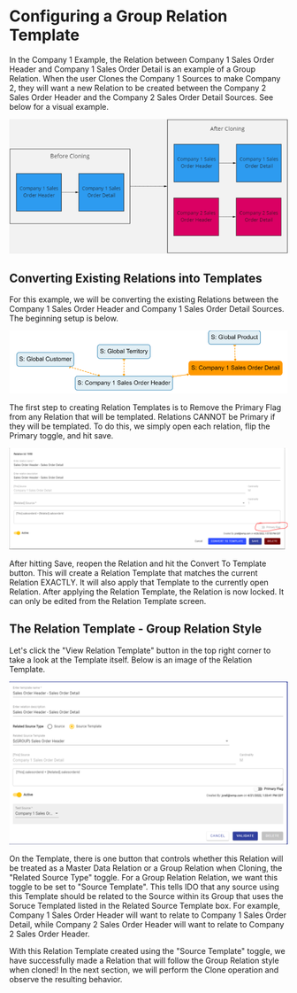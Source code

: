 # Configuring a Group Relation Template

In the Company 1 Example, the Relation between Company 1 Sales Order Header and Company 1 Sales Order Detail is an example of a Group Relation. When the user Clones the Company 1 Sources to make Company 2, they will want a new Relation to be created between the Company 2 Sales Order Header and the Company 2 Sales Order Detail Sources. See below for a visual example.&#x20;

![Desired Group Relation behavior when Cloning](<../../../.gitbook/assets/image (393).png>)

## Converting Existing Relations into Templates

For this example, we will be converting the existing Relations between the Company 1 Sales Order Header and Company 1 Sales Order Detail Sources. The beginning setup is below.

![Beginning Setup](<../../../.gitbook/assets/image (388).png>)

The first step to creating Relation Templates is to Remove the Primary Flag from any Relation that will be templated. Relations CANNOT be Primary if they will be templated. To do this, we simply open each relation, flip the Primary toggle, and hit save.&#x20;

![De-primary the Relation](<../../../.gitbook/assets/image (402).png>)

After hitting Save, reopen the Relation and hit the Convert To Template button. This will create a Relation Template that matches the current Relation EXACTLY. It will also apply that Template to the currently open Relation. After applying the Relation Template, the Relation is now locked. It can only be edited from the Relation Template screen.

## The Relation Template - Group Relation Style

Let's click the "View Relation Template" button in the top right corner to take a look at the Template itself. Below is an image of the Relation Template.&#x20;

![](<../../../.gitbook/assets/image (387).png>)

On the Template, there is one button that controls whether this Relation will be treated as a Master Data Relation or a Group Relation when Cloning, the "Related Source Type" toggle. For a Group Relation Relation, we want this toggle to be set to "Source Template". This tells IDO that any source using this Template should be related to the Source within its Group that uses the Soruce Templated listed in the Related Source Template box. For example, Company 1 Sales Order Header will want to relate to Company 1 Sales Order Detail, while Company 2 Sales Order Header will want to relate to Company 2 Sales Order Header.&#x20;

With this Relation Template created using the "Source Template" toggle, we have successfully made a Relation that will follow the Group Relation style when cloned! In the next section, we will perform the Clone operation and observe the resulting behavior.

